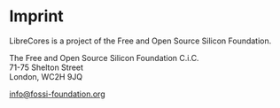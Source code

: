 # Imprint

LibreCores is a project of the Free and Open Source Silicon Foundation.

The Free and Open Source Silicon Foundation C.i.C.<br/>
71-75 Shelton Street<br/>
London, WC2H 9JQ

[info@fossi-foundation.org](mailto:info@fossi-foundation.org)

